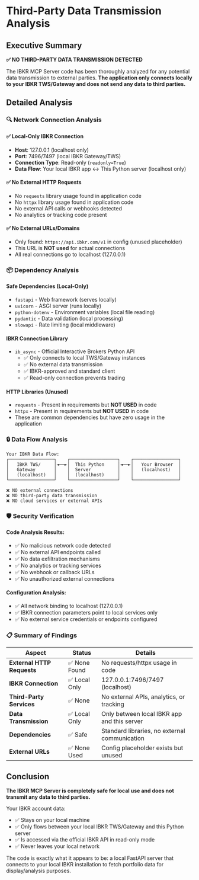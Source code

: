 # Third-Party Data Transmission Analysis

## Executive Summary
**✅ NO THIRD-PARTY DATA TRANSMISSION DETECTED**

The IBKR MCP Server code has been thoroughly analyzed for any potential data transmission to external parties. **The application only connects locally to your IBKR TWS/Gateway and does not send any data to third parties.**

## Detailed Analysis

### 🔍 Network Connection Analysis

#### ✅ **Local-Only IBKR Connection**
- **Host**: 127.0.0.1 (localhost only)
- **Port**: 7496/7497 (local IBKR Gateway/TWS)
- **Connection Type**: Read-only (`readonly=True`)
- **Data Flow**: Your local IBKR app ↔ This Python server (localhost only)

#### ✅ **No External HTTP Requests**
- No `requests` library usage found in application code
- No `httpx` library usage found in application code  
- No external API calls or webhooks detected
- No analytics or tracking code present

#### ✅ **No External URLs/Domains**
- Only found: `https://api.ibkr.com/v1` in config (unused placeholder)
- This URL is **NOT used** for actual connections
- All real connections go to localhost (127.0.0.1)

### 📦 Dependency Analysis

#### **Safe Dependencies (Local-Only)**
- `fastapi` - Web framework (serves locally)
- `uvicorn` - ASGI server (runs locally)  
- `python-dotenv` - Environment variables (local file reading)
- `pydantic` - Data validation (local processing)
- `slowapi` - Rate limiting (local middleware)

#### **IBKR Connection Library**
- `ib_async` - Official Interactive Brokers Python API
  - ✅ Only connects to local TWS/Gateway instances
  - ✅ No external data transmission
  - ✅ IBKR-approved and standard client
  - ✅ Read-only connection prevents trading

#### **HTTP Libraries (Unused)**
- `requests` - Present in requirements but **NOT USED** in code
- `httpx` - Present in requirements but **NOT USED** in code
- These are common dependencies but have zero usage in the application

### 🔒 Data Flow Analysis

```
Your IBKR Data Flow:
┌─────────────────┐    ┌──────────────────┐    ┌─────────────────┐
│   IBKR TWS/     │◄──►│  This Python     │◄──►│   Your Browser  │
│   Gateway       │    │  Server          │    │   (localhost)   │
│   (localhost)   │    │  (localhost)     │    │                 │
└─────────────────┘    └──────────────────┘    └─────────────────┘

❌ NO external connections
❌ NO third-party data transmission  
❌ NO cloud services or external APIs
```

### 🛡️ Security Verification

#### **Code Analysis Results:**
- ✅ No malicious network code detected
- ✅ No external API endpoints called
- ✅ No data exfiltration mechanisms
- ✅ No analytics or tracking services
- ✅ No webhook or callback URLs
- ✅ No unauthorized external connections

#### **Configuration Analysis:**
- ✅ All network binding to localhost (127.0.0.1)
- ✅ IBKR connection parameters point to local services only
- ✅ No external service credentials or endpoints configured

### 📋 Summary of Findings

| Aspect | Status | Details |
|--------|---------|---------|
| **External HTTP Requests** | ✅ None Found | No requests/httpx usage in code |
| **IBKR Connection** | ✅ Local Only | 127.0.0.1:7496/7497 (localhost) |
| **Third-Party Services** | ✅ None | No external APIs, analytics, or tracking |
| **Data Transmission** | ✅ Local Only | Only between local IBKR app and this server |
| **Dependencies** | ✅ Safe | Standard libraries, no external communication |
| **External URLs** | ✅ None Used | Config placeholder exists but unused |

## Conclusion

**The IBKR MCP Server is completely safe for local use and does not transmit any data to third parties.**

Your IBKR account data:
- ✅ Stays on your local machine
- ✅ Only flows between your local IBKR TWS/Gateway and this Python server
- ✅ Is accessed via the official IBKR API in read-only mode
- ✅ Never leaves your local network

The code is exactly what it appears to be: a local FastAPI server that connects to your local IBKR installation to fetch portfolio data for display/analysis purposes.